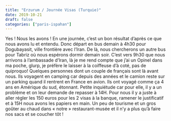 ```yaml
---
title: "Erzurum / Journée Visas (Turquie)"
date: 2019-10-21
draft: false
categories: ["paris-ispahan"]
---
```


Yes ! Nous les avons ! En une journée, c’est un bon résultat d’après ce que nous avons lu et entendu. Donc départ en bus demain à 4h30 pour Dogubayasit, ville frontière avec l’Iran. De là, nous chercherons un autre bus pour Tabriz où nous espérons dormir demain soir.
C’est vers 9h30 que nous arrivons à l’ambassade d’Iran, là je me rend compte que j’ai un Opinel dans ma poche, glurp, je préfère le laisser à la coiffeuse d’à coté, pas de quiproquo! Quelques personnes dont un couple de français sont là avant nous. Ils voyagent en camping car depuis des années et le camion reste sur un parking quand il rentrent en France en avion. Ils ont voyagé comme ça 4 ans en Amérique du sud, étonnant. Petite inquiétude car pour elle, il y a un problème et on leur demande de repasser à 14H. Pour nous il y a juste à aller régler les 150 euros pour les 2 visas à la banque, ramener le justificatif et à 15H nous avons les papiers en main. Un peu de tourisme et un gros goûter au chaud dans « notre » restaurant-musée et il n’y a plus qu’à faire nos sacs et se coucher tôt !
